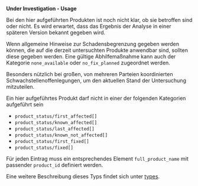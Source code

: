 **Under Investigation - Usage**

Bei den hier aufgeführten Produkten ist noch nicht klar, ob sie betroffen sind oder nicht.
Es wird erwartet, dass das Ergebnis der Analyse in einer späteren Version bekannt gegeben wird.

Wenn allgemeine Hinweise zur Schadensbegrenzung gegeben werden können, die auf die derzeit untersuchten Produkte anwendbar sind, sollten diese gegeben werden.
Eine gültige Abhilfemaßnahme kann auch der Kategorie `none_available` oder `no_fix_planned` zugeordnet werden.

Besonders nützlich bei großen, von mehreren Parteien koordinierten Schwachstellenoffenlegungen, um den aktuellen Stand der Untersuchung mitzuteilen.

Ein hier aufgeführtes Produkt darf nicht in einer der folgenden Kategorien aufgeführt sein

* `product_status/first_affected[]`
* `product_status/known_affected[]`
* `product_status/last_affected[]`
* `product_status/known_not_affected[]`
* `product_status/first_fixed[]`
* `product_status/fixed[]`

Für jeden Eintrag muss ein entsprechendes Element `full_product_name` mit passender `product_id` definiert werden.

Eine weitere Beschreibung dieses Typs findet sich unter [types](types/products-usage.de.md).
